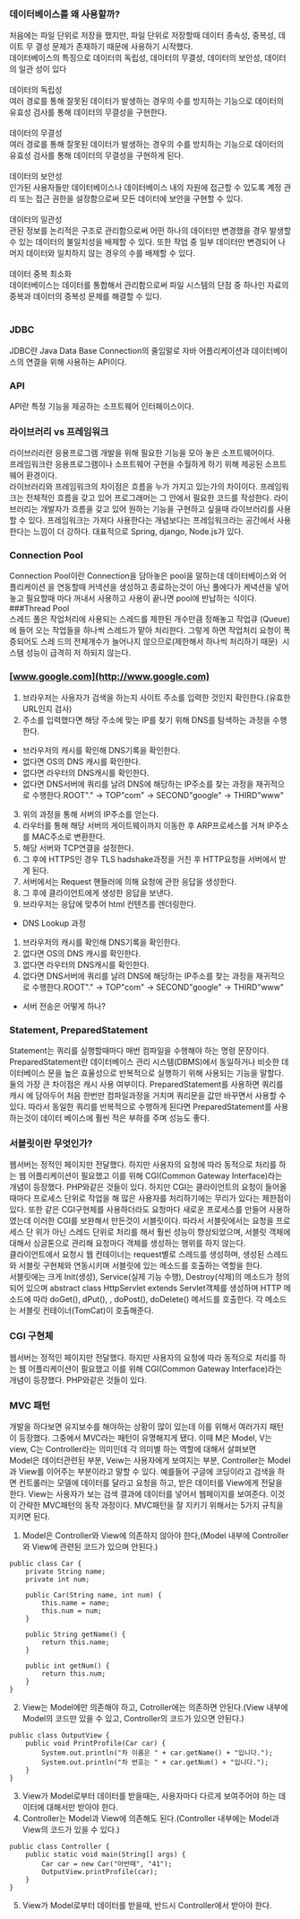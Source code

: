 ### 데이터베이스를 왜 사용할까?<br>
처음에는 파일 단위로 저장을 했지만, 파일 단위로 저장할때 데이터 종속성, 중복성, 데이트 무
결성 문제가 존재하기 때문에 사용하기 시작했다. <br>
데이터베이스의 특징으로 데이터의 독립성, 데이터의 무결성, 데이터의 보안성, 데이터의 일관
성이 있다 <br><br>
데이터의 독립성<br>
여러 경로를 통해 잘못된 데이터가 발생하는 경우의 수를 방지하는 기능으로 데이터의 유효성 검사를 통해 데이터의 무결성을 구현한다.<br><br>
데이터의 무결성<br>
여러 경로를 통해 잘못된 데이터가 발생하는 경우의 수를 방지하는 기능으로 데이터의 유효성 검사를 통해 데이터의 무결성을 구현하게 된다.<br><br>
데이터의 보안성<br>
인가된 사용자들만 데이터베이스나 데이터베이스 내의 자원에 접근할 수 있도록 계정 관리 또는 접근 권한을 설정함으로써 모든 데이터에 보안을 구현할 수 있다.<br><br>
데이터의 일관성<br>
관된 정보를 논리적은 구조로 관리함으로써 어떤 하나의 데이터만 변경했을 경우 발생할 수 있는 데이터의 불일치성을 배제할 수 있다.
또한 작업 중 일부 데이터만 변경되어 나머지 데이터와 일치하지 않는 경우의 수를 배제할 수 있다.<br><br>
데이터 중복 최소화<br>
데이터베이스는 데이터를 통합해서 관리함으로써 파일 시스템의 단점 중 하나인 자료의 중복과 데이터의 중복성 문제를 해결할 수 있다.<br><br>
### JDBC<br>
JDBC란 Java Data Base Connection의 줄임말로 자바 어플리케이션과 데이터베이스의 연결을 위해
사용하는 API이다.
### API<br>
API란 특정 기능을 제공하는 소프트웨어 인터페이스이다.<br>
### 라이브러리 vs 프레임워크<br>
라이브러리란 응용프로그램 개발을 위해 필요한 기능을 모아 놓은 소프트웨어이다.<br>
프레임워크란 응용프로그램이나 소프트웨어 구현을 수월하게 하기 위해 제공된 소프트웨어
환경이다.<br>
라이브러리와 프레임워크의 차이점은 흐름을 누가 가지고 있는가의 차이이다. 프레임워크는
전체적인 흐름을 갖고 있어 프로그래머는 그 안에서 필요한 코드를 작성한다. 라이브러리는
개발자가 흐름을 갖고 있어 원하는 기능을 구현하고 싶을때 라이브러리를 사용할 수 있다.
프레임워크는 가져다 사용한다는 개념보다는 프레임워크라는 공간에서 사용한다는 느낌이 더
강하다. 대표적으로 Spring, django, Node.js가 있다.
### Connection Pool<br>
Connection Pool이란 Connection을 담아놓은 pool을 말하는데 데이터베이스와 어플리케이션
을 연동할때 커넥션을 생성하고 종료하는것이 아닌 풀에다가 케녁션을 넣어놓고 필요할때 마다
꺼내서 사용하고 사용이 끝나면 pool에 반납하는 식이다.<br>
###Thread Pool<br>
스레드 풀은 작업처리에 사용되는 스레드를 제한된 개수만큼 정해놓고 작업큐 (Queue)에 들어
오는 작업들을 하나씩 스레드가 맡아 처리한다. 그렇게 하면 작업처리 요청이 폭증되어도 스레
드의 전체개수가 늘어나지 않으므로(제한해서 하나씩 처리하기 때문)  시스템 성능이 급격히 저
하되지 않는다.<br>
### [www.google.com](http://www.google.com)<br>
1. 브라우저는 사용자가 검색을 하는지 사이트 주소를 입력한 것인지 확인한다.(유효한 URL인지 검사)<br>
2. 주소를 입력했다면 해당 주소에 맞는 IP를 찾기 위해 DNS를 탐색하는 과정을 수행한다.<br>
* 브라우저의 캐시를 확인해 DNS기록을 확인한다.<br>
* 없다면 OS의 DNS 캐시를 확인한다.<br>
* 없다면 라우터의 DNS캐시를 확인한다.<br>
* 없다면 DNS서버에 쿼리를 날려 DNS에 해당하는 IP주소를 찾는 과정을 재귀적으로 
수행한다.ROOT"." -> TOP"com" -> SECOND"google" -> THIRD"www"<br>
3. 위의 과정을 통해 서버의 IP주소를 얻는다. 
4. 라우터를 통해 해당 서버의 게이트웨이까지 이동한 후 ARP프로세스를 거쳐 IP주소를 MAC주소로 변환한다.
5. 해당 서버와 TCP연결을 설정한다.<br>
6. 그 후에 HTTPS인 경우 TLS hadshake과정을 거친 후 HTTP요청을 서버에서 받게 된다.<br>
7. 서버에서는 Request 핸들러에 의해 요청에 관한 응답을 생성한다. <br>
8. 그 후에 클라이언트에게 생성한 응답을 보낸다.<br>
9. 브라우저는 응답에 맞추어 html 컨텐츠를 렌더링한다.<br>
* DNS Lookup 과정<br>
1. 브라우저의 캐시를 확인해 DNS기록을 확인한다.<br>
2. 없다면 OS의 DNS 캐시를 확인한다.<br>
3. 없다면 라우터의 DNS캐시를 확인한다.<br>
4. 없다면 DNS서버에 쿼리를 날려 DNS에 해당하는 IP주소를 찾는 과정을 재귀적으로 
수행한다.ROOT"." -> TOP"com" -> SECOND"google" -> THIRD"www"<br>
* 서버 전송은 어떻게 하나?<br>
### Statement, PreparedStatement<br>
Statement는 쿼리를 실행할때마다 매번 컴파일을 수행해야 하는 명령 문장이다.<br>
PreparedStatement란 데이터베이스 관리 시스템(DBMS)에서 동일하거나 비슷한 데이터베이스 문을 높은 효율성으로 반복적으로 실행하기 위해 사용되는 기능을 말할다.<br>
둘의 가장 큰 차이점은 캐시 사용 여부이다. PreparedStatement를 사용하면 쿼리를 캐시
에 담아두어 처음 한번만 컴파일과정을 거치며 쿼리문을 값만 바꾸면서 사용할 수 있다.
따라서 동일한 쿼리를 반복적으로 수행하게 된다면 PreparedStatement를 사용하는것이
데이터 베이스에 훨씬 적은 부하를 주며 성능도 좋다.<br>
### 서블릿이란 무엇인가?<br>
웹서버는 정적인 페이지만 전달했다. 하지만 사용자의 요청에 따라 동적으로 처리를 하는
웹 어플리케이션이 필요했고 이를 위해 CGI(Common Gateway Interface)라는 개념이
등장했다. PHP와같은 것들이 있다. 하지만 CGI는 클라이언트의 요청이 들어올때마다
프로세스 단위로 작업을 해 많은 사용자를 처리하기에는 무리가 있다는 제한점이 있다.
또한 같은 CGI구현체를 사용하더라도 요청마다 새로운 프로세스를 만들어 사용하였는데
이러한 CGI를 보완해서 만든것이 서블릿이다. 따라서 서블릿에서는 요청을 프로세스 단
위가 아닌 스레드 단위로 처리를 해서 훨씬 성능이 향상되었으며, 서블릿 객체에 대해서
싱글톤으로 관리해 요청마다 객체를 생성하는 행위를 하지 않는다.<br>
클라이언트에서 요청시 웹 컨테이너는 request별로 스레드를 생성하며, 생성된 스레드와
서블릿 구현체와 연동시키며 서블릿에 있는 메소드를 호출하는 역할을 한다.<br>
서블릿에는 크게 Init(생성), Service(실제 기능 수행), Destroy(삭제)의 메소드가 정의되어 있으며
abstract class HttpServlet extends Servlet객체를 생성하며 HTTP 메소드에 따라 doGet(), dPut(),
, doPost(), doDelete() 메서드를 호출한다. 각 메소드는 서블릿 컨테이너(TomCat)이 호출해준다.<br>

### CGI 구현체<br>
웹서버는 정적인 페이지만 전달했다. 하지만 사용자의 요청에 따라 동적으로 처리를 하는
웹 어플리케이션이 필요했고 이를 위해 CGI(Common Gateway Interface)라는 개념이
등장했다. PHP와같은 것들이 있다.
### **MVC 패턴**<br>
개발을 하다보면 유지보수를 해야하는 상황이 많이 있는데 이를 위해서 여러가지 패턴
이 등장했다. 그중에서 MVC라는 패턴이 유명해지게 됐다. 이때 M은 Model, V는 view,
C는 Controller라는 의미인데 각 의미별 하는 역할에 대해서 살펴보면<br>
Model은 데이터관련된 부분, Veiw는 사용자에게 보여지는 부분, Controller는 Model과
View를 이어주는 부분이라고 말할 수 있다. 예를들어 구글에 코딩이라고 검색을 하면
컨트롤러는 모델에 데이터를 달라고 요청을 하고, 받은 데이터를 View에게 전달을 한다.
View는 사용자가 보는 검색 결과에 데이터를 넣어서 웹페이지를 보여준다. 이것이 간략한
MVC패턴의 동작 과정이다. MVC패턴을 잘 지키기 위해서는 5가지 규칙을 지키면 된다.<br>
1. Model은 Controller와 View에 의존하지 않아야 한다,(Model 내부에 Controller와 View에 관련된 코드가 있으며 안된다.)
```
public class Car {
    private String name;
    private int num;

    public Car(String name, int num) {
        this.name = name;
        this.num = num;
    }

    public String getName() {
        return this.name;
    }

    public int getNum() {
        return this.num;
    }
}
```
2. View는 Model에만 의존해야 하고, Cotroller에는 의존하면 안된다.(View 내부에 Model의 코드만 있을 수 있고,
Controller의 코드가 있으면 안된다.)<br>
```
public class OutputView {
    public void PrintProfile(Car car) {
        System.out.println("차 이름은 " + car.getName() + "입니다.");
        System.out.println("차 번호는 " + car.getNum() + "입니다.");
    }
}
```
3. View가 Model로부터 데이터를 받을때는, 사용자마다 다르게 보여주어야 하는 데이터에 대해서만 받아야 한다.<br>
4. Controller는 Model과 View에 의존해도 된다.(Controller 내부에는 Model과 View의 코드가 있을 수 있다.)<br>
```
public class Controller {
    public static void main(String[] args) {
        Car car = new Car("아반떼", "41");
        OutputView.printProfile(car);
    }
}
```
5. View가 Model로부터 데이터를 받을때, 반드시 Controller에서 받아야 한다.<br>


